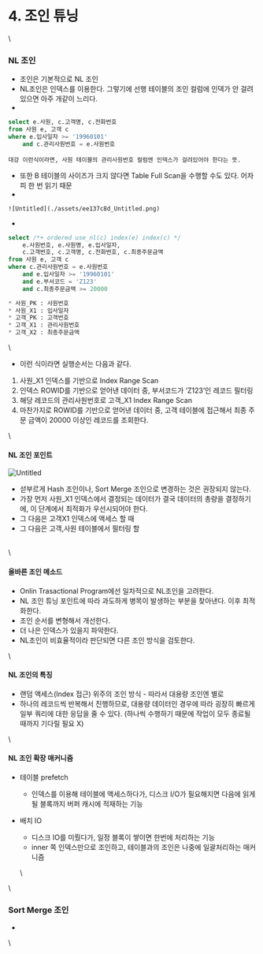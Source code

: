 # 4. 조인 튜닝

\


### NL 조인

* 조인은 기본적으로 NL 조인
* NL조인은 인덱스를 이용한다. 그렇기에 선행 테이블의 조인 컬럼에 인덱가 안 걸려있으면 아주 개같이 느리다.
*

```sql
select e.사원, c.고객명, c.전화번호
from 사원 e, 고객 c
where e.입사일자 >= '19960101'
    and c.관리사원번호 = e.사원번호
```

```
대강 이런식이라면, 사원 테이블의 관리사원번호 컬럼엔 인덱스가 걸려있어야 한다는 뜻. 
```

* 또한 B 테이블의 사이즈가 크지 않다면 Table Full Scan을 수행할 수도 있다. 어차피 한 번 읽기 때문
*

```
![Untitled](./assets/ee137c8d_Untitled.png)
```

*

```sql
select /*+ ordered use_nl(c) index(e) index(c) */
    e.사원번호, e.사원명, e.입사일자, 
    c.고객번호, c.고객명, c.전화번호, c.최종주문금액
from 사원 e, 고객 c
where c.관리사원번호 = e.사원번호
    and e.입사일자 >= '19960101'
    and e.부서코드 = 'Z123'
    and c.최종주문금액 >= 20000

* 사원_PK : 사원번호
* 사원_X1 : 입사일자
* 고객_PK : 고객번호
* 고객_X1 : 관리사원번호 
* 고객_X2 : 최종주문금액
```

\


* 이런 식이라면 실행순서는 다음과 같다.

1. 사원\_X1 인덱스를 기반으로 Index Range Scan
2. 인덱스 ROWID를 기반으로 얻어낸 데이터 중, 부서코드가 ‘Z123’인 레코드 필터링
3. 해당 레코드의 관리사원번호로 고객\_X1 Index Range Scan
4. 마찬가지로 ROWID를 기반으로 얻어낸 데이터 중, 고객 테이블에 접근해서 최종 주문 금액이 20000 이상인 레코드를 조회한다.

\


#### NL 조인 포인트

![Untitled](assets/78c0df62\_Untitled.png)

* 섣부르게 Hash 조인이나, Sort Merge 조인으로 변경하는 것은 권장되지 않는다.
* 가장 먼저 사원\_X1 인덱스에서 결정되는 데이터가 결국 데이터의 총량을 결정하기에, 이 단계에서 최적화가 우선시되어야 한다.
* 그 다음은 고객X1 인덱스에 액세스 할 때
* 그 다음은 고객,사원 테이블에서 필터링 할

\
\


#### 올바른 조인 메소드

* Onlin Trasactional Program에선 일차적으로 NL조인을 고려한다.
* NL 조인 튜닝 포인트에 따라 과도하게 병목이 발생하는 부분을 찾아낸다. 이후 최적화한다.
* 조인 순서를 변형해서 개선한다.
* 더 나은 인덱스가 있을지 파악한다.
* NL조인이 비효율적이라 판단되면 다른 조인 방식을 검토한다.

\


#### NL 조인의 특징

* 랜덤 액세스(Index 접근) 위주의 조인 방식 - 따라서 대용량 조인엔 별로
* 하나의 레코드씩 반복해서 진행하므로, 대용량 데이터인 경우에 따라 굉장히 빠르게 일부 쿼리에 대한 응답을 줄 수 있다. (하나씩 수행하기 때문에 작업이 모두 종료될 때까지 기다릴 필요 X)

\


#### NL 조인 확장 매커니즘

* 테이블 prefetch
  * 인덱스를 이용해 테이블에 액세스하다가, 디스크 I/O가 필요해지면 다음에 읽게될 블록까지 버퍼 캐시에 적재하는 기능
*   배치 IO

    * 디스크 IO를 미뤘다가, 일정 블록이 쌓이면 한번에 처리하는 기능
    * inner 쪽 인덱스만으로 조인하고, 테이블과의 조인은 나중에 일괄처리하는 매커니즘

    \


\


### Sort Merge 조인

*

\
